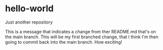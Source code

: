 # hello-world
Just another repository

This is a message that indicates a change from ther README.md that's on the main branch.
This will be my first branched change, that I think I'm then going to commit back into the main branch. How exciting!
